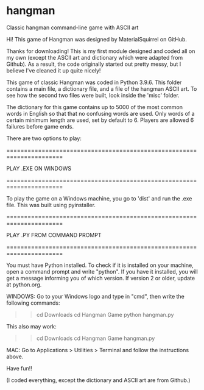 # hangman
Classic hangman command-line game with ASCII art

Hi! This game of Hangman was designed by MaterialSquirrel on GitHub.

Thanks for downloading! This is my first module designed and coded all on my
own (except the ASCII art and dictionary which were adapted from Github).
As a result, the code originally started out pretty messy, but I believe I've
cleaned it up quite nicely!

This game of classic Hangman was coded in Python 3.9.6. This folder contains
a main file, a dictionary file, and a file of the hangman ASCII art. To see how
the second two files were built, look inside the 'misc' folder.

The dictionary for this game contains up to 5000 of the most common words 
in English so that that no confusing words are used. Only words of a certain
minimum length are used, set by default to 6. Players are allowed 6 failures
before game ends.

There are two options to play:

======================================================================

PLAY .EXE ON WINDOWS

======================================================================

To play the game on a Windows machine, you go to 'dist' and run the .exe
file. This was built using pyinstaller.

======================================================================

PLAY .PY FROM COMMAND PROMPT

======================================================================

You must have Python installed. To check if it is installed on your
machine, open a command prompt and write "python". If you have it installed,
you will get a message informing you of which version. If version 2 or older,
update at python.org.

WINDOWS:
Go to your Windows logo and type in "cmd", then write the following commands:

>> cd Downloads
>> cd Hangman Game
>> python hangman.py

This also may work:
>> cd Downloads
>> cd Hangman Game
>> hangman.py

MAC:
Go to Applications > Utilities > Terminal and follow the instructions above.

Have fun!!

(I coded everything, except the dictionary and ASCII art are from Github.)
